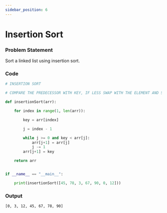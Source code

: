```yaml
---
sidebar_position: 6
---
```


# Insertion Sort

### Problem Statement

Sort a linked list using insertion sort.

### Code

```python title="Python Code"
# INSERTION SORT

# COMPARE THE PREDECESSOR WITH KEY, IF LESS SWAP WITH THE ELEMENT AND SO ON

def insertionSort(arr):

    for index in range(1, len(arr)):

        key = arr[index]

        j = index - 1

        while j >= 0 and key < arr[j]:
            arr[j+1] = arr[j]
            j -= 1
        arr[j+1] = key

    return arr


if __name__ == "__main__":

    print(insertionSort([45, 78, 3, 67, 90, 0, 12]))
```

### Output

```log title="output"
[0, 3, 12, 45, 67, 78, 90]
```
